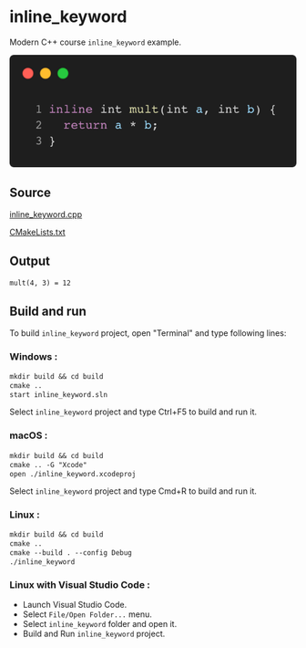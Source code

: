 # inline_keyword

Modern C++ course `inline_keyword` example.

![inline_keyword](../../../docs/pictures/language_basics/inline_keyword.png)

## Source

[inline_keyword.cpp](inline_keyword.cpp)

[CMakeLists.txt](CMakeLists.txt)

## Output

```
mult(4, 3) = 12
```

## Build and run

To build `inline_keyword` project, open "Terminal" and type following lines:

### Windows :

``` shell
mkdir build && cd build
cmake .. 
start inline_keyword.sln
```

Select `inline_keyword` project and type Ctrl+F5 to build and run it.

### macOS :

``` shell
mkdir build && cd build
cmake .. -G "Xcode"
open ./inline_keyword.xcodeproj
```

Select `inline_keyword` project and type Cmd+R to build and run it.

### Linux :

``` shell
mkdir build && cd build
cmake .. 
cmake --build . --config Debug
./inline_keyword
```

### Linux with Visual Studio Code :

* Launch Visual Studio Code.
* Select `File/Open Folder...` menu.
* Select `inline_keyword` folder and open it.
* Build and Run `inline_keyword` project.
